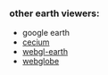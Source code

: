 

### other earth viewers:

* google earth
* [cecium](https://cesiumjs.org/)
* [webgl-earth](http://www.webglearth.org/)
* [webglobe](https://github.com/iSpring/WebGlobe)



